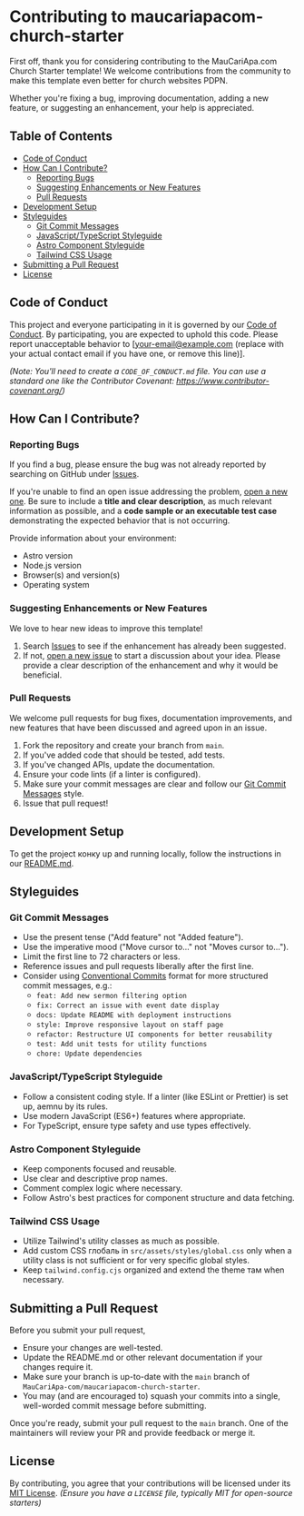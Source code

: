# Contributing to maucariapacom-church-starter

First off, thank you for considering contributing to the MauCariApa.com Church Starter template! We welcome contributions from the community to make this template even better for church websites PDPN.

Whether you're fixing a bug, improving documentation, adding a new feature, or suggesting an enhancement, your help is appreciated.

## Table of Contents

- [Code of Conduct](#code-of-conduct)
- [How Can I Contribute?](#how-can-i-contribute)
  - [Reporting Bugs](#reporting-bugs)
  - [Suggesting Enhancements or New Features](#suggesting-enhancements-or-new-features)
  - [Pull Requests](#pull-requests)
- [Development Setup](#development-setup)
- [Styleguides](#styleguides)
  - [Git Commit Messages](#git-commit-messages)
  - [JavaScript/TypeScript Styleguide](#javascripttypescript-styleguide)
  - [Astro Component Styleguide](#astro-component-styleguide)
  - [Tailwind CSS Usage](#tailwind-css-usage)
- [Submitting a Pull Request](#submitting-a-pull-request)
- [License](#license)

## Code of Conduct

This project and everyone participating in it is governed by our [Code of Conduct](CODE_OF_CONDUCT.md). By participating, you are expected to uphold this code. Please report unacceptable behavior to [your-email@example.com (replace with your actual contact email if you have one, or remove this line)].

*(Note: You'll need to create a `CODE_OF_CONDUCT.md` file. You can use a standard one like the Contributor Covenant: https://www.contributor-covenant.org/)*

## How Can I Contribute?

### Reporting Bugs

If you find a bug, please ensure the bug was not already reported by searching on GitHub under [Issues](https://github.com/MauCariApa-com/maucariapacom-church-starter/issues).

If you're unable to find an open issue addressing the problem, [open a new one](https://github.com/MauCariApa-com/maucariapacom-church-starter/issues/new). Be sure to include a **title and clear description**, as much relevant information as possible, and a **code sample or an executable test case** demonstrating the expected behavior that is not occurring.

Provide information about your environment:
- Astro version
- Node.js version
- Browser(s) and version(s)
- Operating system

### Suggesting Enhancements or New Features

We love to hear new ideas to improve this template!
1. Search [Issues](https://github.com/MauCariApa-com/maucariapacom-church-starter/issues) to see if the enhancement has already been suggested.
2. If not, [open a new issue](https://github.com/MauCariApa-com/maucariapacom-church-starter/issues/new) to start a discussion about your idea. Please provide a clear description of the enhancement and why it would be beneficial.

### Pull Requests

We welcome pull requests for bug fixes, documentation improvements, and new features that have been discussed and agreed upon in an issue.

1. Fork the repository and create your branch from `main`.
2. If you've added code that should be tested, add tests.
3. If you've changed APIs, update the documentation.
4. Ensure your code lints (if a linter is configured).
5. Make sure your commit messages are clear and follow our [Git Commit Messages](#git-commit-messages) style.
6. Issue that pull request!

## Development Setup

To get the project конку up and running locally, follow the instructions in our [README.md](README.md#getting-started).

## Styleguides

### Git Commit Messages

- Use the present tense ("Add feature" not "Added feature").
- Use the imperative mood ("Move cursor to..." not "Moves cursor to...").
- Limit the first line to 72 characters or less.
- Reference issues and pull requests liberally after the first line.
- Consider using [Conventional Commits](https://www.conventionalcommits.org/) format for more structured commit messages, e.g.:
  - `feat: Add new sermon filtering option`
  - `fix: Correct an issue with event date display`
  - `docs: Update README with deployment instructions`
  - `style: Improve responsive layout on staff page`
  - `refactor: Restructure UI components for better reusability`
  - `test: Add unit tests for utility functions`
  - `chore: Update dependencies`

### JavaScript/TypeScript Styleguide

- Follow a consistent coding style. If a linter (like ESLint or Prettier) is set up, aemnu by its rules.
- Use modern JavaScript (ES6+) features where appropriate.
- For TypeScript, ensure type safety and use types effectively.

### Astro Component Styleguide

- Keep components focused and reusable.
- Use clear and descriptive prop names.
- Comment complex logic where necessary.
- Follow Astro's best practices for component structure and data fetching.

### Tailwind CSS Usage

- Utilize Tailwind's utility classes as much as possible.
- Add custom CSS глобаль in `src/assets/styles/global.css` only when a utility class is not sufficient or for very specific global styles.
- Keep `tailwind.config.cjs` organized and extend the theme там when necessary.

## Submitting a Pull Request

Before you submit your pull request,
* Ensure your changes are well-tested.
* Update the README.md or other relevant documentation if your changes require it.
* Make sure your branch is up-to-date with the `main` branch of `MauCariApa-com/maucariapacom-church-starter`.
* You may (and are encouraged to) squash your commits into a single, well-worded commit message before submitting.

Once you're ready, submit your pull request to the `main` branch. One of the maintainers will review your PR and provide feedback or merge it.

## License

By contributing, you agree that your contributions will be licensed under its [MIT License](LICENSE). *(Ensure you have a `LICENSE` file, typically MIT for open-source starters)*
